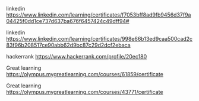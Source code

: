 linkedin https://www.linkedin.com/learning/certificates/f7053bff8ad9fb9456d37f9a04425f0dd1ce737d637ba676f6457424c49dff94# 

linkedin https://www.linkedin.com/learning/certificates/998e66b13ed9caa500cad2c83f96b208517ce90abb62d9bc87c29d2dcf2ebaca

hackerrank https://www.hackerrank.com/profile/20ec180

Great learning https://olympus.mygreatlearning.com/courses/61859/certificate

Great learning https://olympus.mygreatlearning.com/courses/43771/certificate
